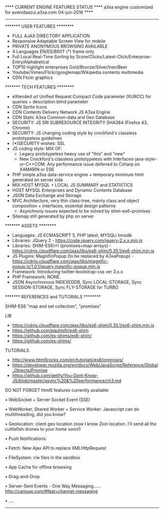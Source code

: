 **** CURRENT ENGINE FEATURES STATUS ****
a3xa engine customized for avenidaazul.a3xa.com 
04-jun-2016 **** 
______________________________________________

******* USER FEATURES ********
* FULL AJAX DIRECTORY APPLICATION
* Responsive Adaptable Screen View for mobile
* PRIVATE ANONYMOUS BROWSING AVAILABLE 
* 4 Languages EN/ES/BR/IT (\*) frame only
* Full Local Real-Time Sorting by Score/Clicks/Latest-Click/Enterprise-Entry/Alphabetical
* TOP10 highlight enterprises Gold/Bronze/Silver/Iron/Beer
* Youtube/Vimeo/Flickr/googlemap/Wikipedia contents multimedia
* CDN Flickr graphics

******* TECH FEATURES ********
* eXtended url Unified Request Compact Code parameter (XURCC) for queries + description blind parameter
* CDN Sprite Icons
* CDN Contents Delivery Network JS A3xa Engine
* CDN Static A3xa Common-data and Geo Database
* SECURITY: JS SRI SUBRESOURCE INTEGRITY  SHA384 (Firefox 43, Chrome)
* SECURITY: JS changing coding style by crockford's classless prototypeless guidelines
* (\*)SECURITY wishes:  SSL
* JS coding style: MIX OF:
    * Legacy prototypeless heavy use of "this" and "new"
    * New Crockford's classless prototypeless with Interfaces-java-style-or-C++COM. 
          Any performance issue deferred to Csharp on XAMARIN or ES6
* PHP simple a3xa data-service engine + temporary minimum html generated on server side
* MIX HOST MYSQL + LOCAL JS SUMMARY and STATISTICS
* HOST MYSQL Enterprises and Dynamic Contents Database
* JSON Data Exchange and Storage
* MVC Architecture, very thin class-tree, mainly class and object composition + interfaces, essential design patterns
   * Asynchrony issues expected to be solved by shim-es6-promises
* Sitemap still generated by php on server

******* ASSETS ********
* Languages: JS ECMASCRIPT 5, PHP latest, MYSQLi Innodb
* Libraries: JQuery 2 - https://code.jquery.com/jquery-2.x.x.min.js
* Libraries: SHIM-ES6(\*) (promises+map-arrays) - https://cdnjs.cloudflare.com/ajax/libs/es6-shim/0.35.1/es6-shim.min.js
* JS Plugins: MagnificPopup (to be replaced by A3xaPopup) - https://cdnjs.cloudflare.com/ajax/libs/magnific-popup.js/1.0.1/jquery.magnific-popup.min.js
* Framework: Introducing twitter-bootstrap-css ver 3.x.x
* PHP Framework: NONE.
* JSON Asynchronous INDEXEDDB, Sync LOCAL-STORAGE, Sync SESSION-STORAGE, Sync FLY-STORAGE  for TURBO 


******* REFERENCES and TUTORIALS ********


SHIM-ES6
"map and set collection", "promises"

LIB
* https://cdnjs.cloudflare.com/ajax/libs/es6-shim/0.35.1/es6-shim.min.js
* https://github.com/paulmillr/es6-shim
* https://github.com/es-shims/es6-shim/
* https://github.com/es-shims/

TUTORIALS
* http://www.html5rocks.com/en/tutorials/es6/promises/
* https://developer.mozilla.org/en/docs/Web/JavaScript/Reference/Global_Objects/Promise
* https://github.com/getify/You-Dont-Know-JS/blob/master/async%20&%20performance/ch3.md

DO NOT FORGET html5 features currently available

• WebSocket + Server Socket Event (SSE)

• WebWorker, Shared Worker + Service Worker: Javascript can do multithreading, did you know?

• Geolocation: client geo location (now I know Zion location. I'll send all the cuttlefish drones to your home soon!)

• Push Notifications:

• Fetch: New Ajax API to replace XMLHttpRequest

• FileSystem: r/w files in the sandbox

• App Cache for offline browsing

• Drag-and-Drop

• Server-Sent Events - One Way Messaging...... http://caniuse.com/#feat=channel-messaging

• ....

******* ******* ******* ******* ******* ******* *******





